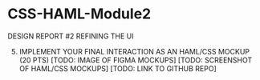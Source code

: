 # CSS-HAML-Module2

DESIGN REPORT #2
REFINING THE UI

5. IMPLEMENT YOUR FINAL INTERACTION AS AN HAML/CSS MOCKUP (20 PTS)
[TODO: IMAGE OF FIGMA MOCKUPS]
[TODO: SCREENSHOT OF HAML/CSS MOCKUPS]
[TODO: LINK TO GITHUB REPO]
